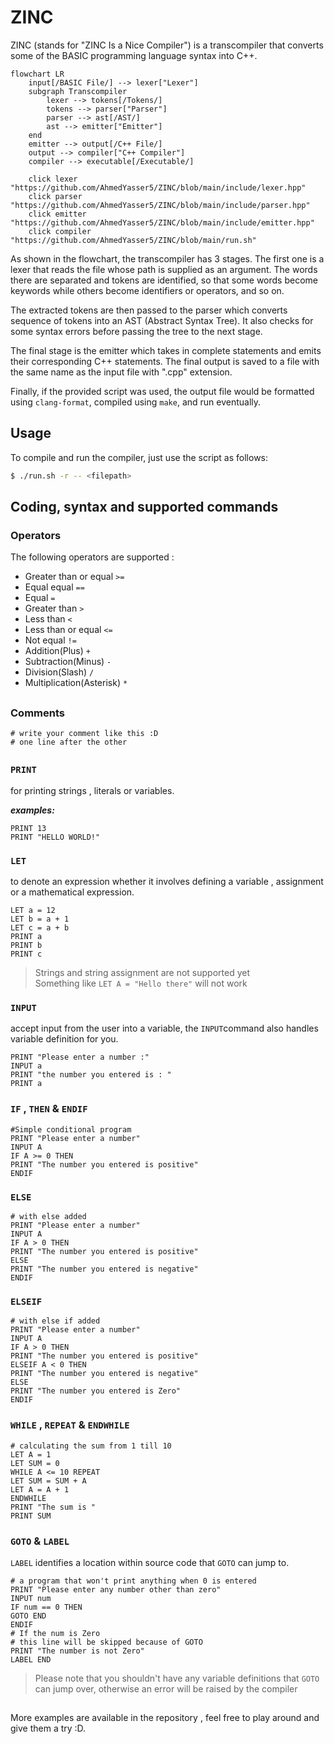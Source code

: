 # ZINC

ZINC (stands for "ZINC Is a Nice Compiler") is a transcompiler that converts
some of the BASIC programming language syntax into C++.

```mermaid
flowchart LR
    input[/BASIC File/] --> lexer["Lexer"]
    subgraph Transcompiler
        lexer --> tokens[/Tokens/]
        tokens --> parser["Parser"]
        parser --> ast[/AST/]
        ast --> emitter["Emitter"]
    end
    emitter --> output[/C++ File/]
    output --> compiler["C++ Compiler"]
    compiler --> executable[/Executable/]

    click lexer "https://github.com/AhmedYasser5/ZINC/blob/main/include/lexer.hpp"
    click parser "https://github.com/AhmedYasser5/ZINC/blob/main/include/parser.hpp"
    click emitter "https://github.com/AhmedYasser5/ZINC/blob/main/include/emitter.hpp"
    click compiler "https://github.com/AhmedYasser5/ZINC/blob/main/run.sh"
```

As shown in the flowchart, the transcompiler has $3$ stages. The first one is a lexer that reads the file whose path is supplied as an argument. The words there are separated and tokens are identified, so that some words become keywords while others become identifiers or operators, and so on.

The extracted tokens are then passed to the parser which converts sequence of tokens into an AST (Abstract Syntax Tree). It also checks for some syntax errors before passing the tree to the next stage.

The final stage is the emitter which takes in complete statements and emits their corresponding C++ statements. The final output is saved to a file with the same name as the input file with ".cpp" extension.

Finally, if the provided script was used, the output file would be formatted using `clang-format`, compiled using `make`, and run eventually.

## Usage

To compile and run the compiler, just use the script as follows:

```bash
$ ./run.sh -r -- <filepath>
```

## Coding, syntax and supported commands
### Operators 
The following operators are supported :
 - Greater than or equal `>=`
 - Equal equal `==`
 - Equal `=`
 - Greater than `>`
 - Less than `<`
 - Less than or equal `<=`
 - Not equal `!=`
 - Addition(Plus)  `+`
 - Subtraction(Minus) `-`
 - Division(Slash) `/`
 - Multiplication(Asterisk) `*`
## 
### Comments 
`# write your comment like this :D`   
`# one line after the other`
##
### `PRINT`
for printing strings , literals or variables.

***examples:***
```
PRINT 13
PRINT "HELLO WORLD!"
```
### `LET`
to denote an expression whether it involves defining a variable , assignment or a mathematical expression.
```
LET a = 12
LET b = a + 1
LET c = a + b 
PRINT a
PRINT b
PRINT c
```

> Strings and string assignment are not supported yet    
> Something like `LET A = "Hello there"` will not work

### `INPUT`
accept input from the user into a variable, the `INPUT`command also handles variable definition for you.
```
PRINT "Please enter a number :"
INPUT a
PRINT "the number you entered is : "
PRINT a
```
### `IF` , `THEN` & `ENDIF`
```
#Simple conditional program
PRINT "Please enter a number"
INPUT A 
IF A >= 0 THEN
PRINT "The number you entered is positive"
ENDIF
```
### `ELSE`
```
# with else added
PRINT "Please enter a number"
INPUT A 
IF A > 0 THEN
PRINT "The number you entered is positive"
ELSE
PRINT "The number you entered is negative"
ENDIF
```
### `ELSEIF`
```
# with else if added
PRINT "Please enter a number"
INPUT A 
IF A > 0 THEN
PRINT "The number you entered is positive"
ELSEIF A < 0 THEN
PRINT "The number you entered is negative"
ELSE
PRINT "The number you entered is Zero"
ENDIF
```
### `WHILE` , `REPEAT` & `ENDWHILE`
```
# calculating the sum from 1 till 10
LET A = 1
LET SUM = 0 
WHILE A <= 10 REPEAT
LET SUM = SUM + A 
LET A = A + 1
ENDWHILE
PRINT "The sum is "
PRINT SUM
```
### `GOTO` & `LABEL`
`LABEL` identifies a location within source code that `GOTO` can jump to.
```
# a program that won't print anything when 0 is entered 
PRINT "Please enter any number other than zero"
INPUT num 
IF num == 0 THEN
GOTO END
ENDIF
# If the num is Zero
# this line will be skipped because of GOTO 
PRINT "The number is not Zero"
LABEL END
```

> Please note that you shouldn't have any variable definitions that `GOTO` can jump over, otherwise an error will be raised by the compiler

##
More examples are available in the repository , feel free to play around and give them a try :D.
